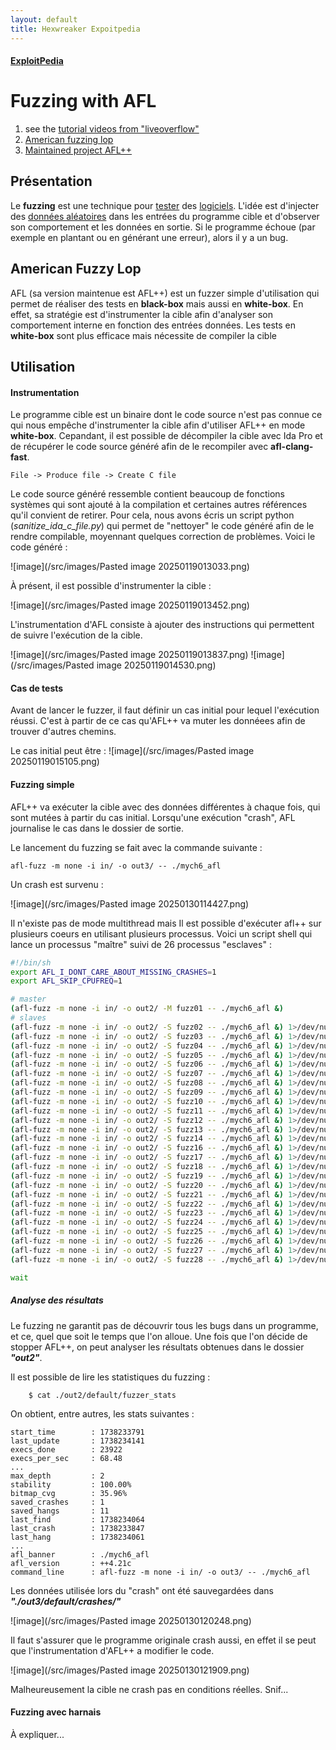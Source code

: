 ```yaml
---
layout: default
title: Hexwreaker Expoitpedia
---
```

#### [ExploitPedia](/pages/exploitpedia/exploitpedia)

# Fuzzing with AFL

1. see the [tutorial videos from "liveoverflow"](https://www.youtube.com/playlist?list=PLhixgUqwRTjy0gMuT4C3bmjeZjuNQyqdx)
1. [American fuzzing lop](https://github.com/google/AFL)
1. [Maintained project AFL++](https://github.com/AFLplusplus/AFLplusplus)

## Présentation

Le **fuzzing** est une technique pour [tester](https://fr.wikipedia.org/wiki/Test_(informatique) "Test (informatique)") des [logiciels](https://fr.wikipedia.org/wiki/Logiciel "Logiciel"). L'idée est d'injecter des [données aléatoires](https://fr.wikipedia.org/wiki/Variable_al%C3%A9atoire "Variable aléatoire") dans les entrées du programme cible et d'observer son comportement et les données en sortie. Si le programme échoue (par exemple en plantant ou en générant une erreur), alors il y a un bug. 

## American Fuzzy Lop

AFL (sa version maintenue est AFL++) est un fuzzer simple d'utilisation qui permet de réaliser des tests en **black-box** mais aussi en **white-box**. En effet, sa stratégie est d'instrumenter la cible afin d'analyser son comportement interne en fonction des entrées données.
Les tests en **white-box** sont plus efficace  mais nécessite de compiler la cible

## Utilisation

#### Instrumentation

Le programme cible est un binaire dont le code source n'est pas connue ce qui nous empêche d'instrumenter la cible afin d'utiliser AFL++ en mode **white-box**.
Cepandant, il est possible de décompiler la cible avec Ida Pro et de récupérer le code source généré afin de le recompiler avec **afl-clang-fast**.

	File -> Produce file -> Create C file

Le code source généré ressemble contient beaucoup de fonctions systèmes qui sont ajouté à la compilation et certaines autres références qu'il convient de retirer. Pour cela, nous avons écris un script python (*sanitize_ida_c_file.py*) qui permet de "nettoyer" le code généré afin de le rendre compilable, moyennant quelques correction de problèmes. 
Voici le code généré : 

![image](/src/images/Pasted image 20250119013033.png)


À présent, il est possible d'instrumenter la cible :

![image](/src/images/Pasted image 20250119013452.png)

L'instrumentation d'AFL consiste à ajouter des instructions qui permettent de suivre l'exécution de la cible.

![image](/src/images/Pasted image 20250119013837.png)
![image](/src/images/Pasted image 20250119014530.png)

#### Cas de tests

Avant  de lancer le fuzzer, il faut définir un cas initial pour lequel l'exécution réussi. C'est à partir de ce cas qu'AFL++ va muter les donnéees afin de trouver d'autres chemins.

Le cas initial peut être : 
![image](/src/images/Pasted image 20250119015105.png)

#### Fuzzing simple

AFL++ va exécuter la cible avec des données différentes à chaque fois, qui sont mutées à partir du cas initial.
Lorsqu'une exécution "crash", AFL journalise le cas dans le dossier de sortie.

Le lancement du fuzzing se fait avec la commande suivante : 

```
afl-fuzz -m none -i in/ -o out3/ -- ./mych6_afl
```

Un crash est survenu :

![image](/src/images/Pasted image 20250130114427.png)

Il n'existe pas de mode multithread mais Il est possible d'exécuter afl++ sur plusieurs coeurs en utilisant plusieurs processus.
Voici un script shell qui lance un processus "maître" suivi de 26 processus "esclaves" : 

```sh
#!/bin/sh
export AFL_I_DONT_CARE_ABOUT_MISSING_CRASHES=1
export AFL_SKIP_CPUFREQ=1

# master
(afl-fuzz -m none -i in/ -o out2/ -M fuzz01 -- ./mych6_afl &)
# slaves
(afl-fuzz -m none -i in/ -o out2/ -S fuzz02 -- ./mych6_afl &) 1>/dev/null
(afl-fuzz -m none -i in/ -o out2/ -S fuzz03 -- ./mych6_afl &) 1>/dev/null
(afl-fuzz -m none -i in/ -o out2/ -S fuzz04 -- ./mych6_afl &) 1>/dev/null
(afl-fuzz -m none -i in/ -o out2/ -S fuzz05 -- ./mych6_afl &) 1>/dev/null
(afl-fuzz -m none -i in/ -o out2/ -S fuzz06 -- ./mych6_afl &) 1>/dev/null
(afl-fuzz -m none -i in/ -o out2/ -S fuzz07 -- ./mych6_afl &) 1>/dev/null
(afl-fuzz -m none -i in/ -o out2/ -S fuzz08 -- ./mych6_afl &) 1>/dev/null
(afl-fuzz -m none -i in/ -o out2/ -S fuzz09 -- ./mych6_afl &) 1>/dev/null
(afl-fuzz -m none -i in/ -o out2/ -S fuzz10 -- ./mych6_afl &) 1>/dev/null
(afl-fuzz -m none -i in/ -o out2/ -S fuzz11 -- ./mych6_afl &) 1>/dev/null
(afl-fuzz -m none -i in/ -o out2/ -S fuzz12 -- ./mych6_afl &) 1>/dev/null
(afl-fuzz -m none -i in/ -o out2/ -S fuzz13 -- ./mych6_afl &) 1>/dev/null
(afl-fuzz -m none -i in/ -o out2/ -S fuzz14 -- ./mych6_afl &) 1>/dev/null
(afl-fuzz -m none -i in/ -o out2/ -S fuzz16 -- ./mych6_afl &) 1>/dev/null
(afl-fuzz -m none -i in/ -o out2/ -S fuzz17 -- ./mych6_afl &) 1>/dev/null
(afl-fuzz -m none -i in/ -o out2/ -S fuzz18 -- ./mych6_afl &) 1>/dev/null
(afl-fuzz -m none -i in/ -o out2/ -S fuzz19 -- ./mych6_afl &) 1>/dev/null
(afl-fuzz -m none -i in/ -o out2/ -S fuzz20 -- ./mych6_afl &) 1>/dev/null
(afl-fuzz -m none -i in/ -o out2/ -S fuzz21 -- ./mych6_afl &) 1>/dev/null
(afl-fuzz -m none -i in/ -o out2/ -S fuzz22 -- ./mych6_afl &) 1>/dev/null
(afl-fuzz -m none -i in/ -o out2/ -S fuzz23 -- ./mych6_afl &) 1>/dev/null
(afl-fuzz -m none -i in/ -o out2/ -S fuzz24 -- ./mych6_afl &) 1>/dev/null
(afl-fuzz -m none -i in/ -o out2/ -S fuzz25 -- ./mych6_afl &) 1>/dev/null
(afl-fuzz -m none -i in/ -o out2/ -S fuzz26 -- ./mych6_afl &) 1>/dev/null
(afl-fuzz -m none -i in/ -o out2/ -S fuzz27 -- ./mych6_afl &) 1>/dev/null
(afl-fuzz -m none -i in/ -o out2/ -S fuzz28 -- ./mych6_afl &) 1>/dev/null

wait
```


##### Analyse des résultats

Le fuzzing ne garantit pas de découvrir tous les bugs dans un programme, et ce, quel que soit le temps que l'on alloue.
Une fois que l'on décide de stopper AFL++, on peut analyser les résultats obtenues dans le dossier ***"out2"***.

Il est possible de lire les statistiques du fuzzing : 

```
	$ cat ./out2/default/fuzzer_stats
```

On obtient, entre autres, les stats suivantes :

```
start_time        : 1738233791  
last_update       : 1738234141  
execs_done        : 23922  
execs_per_sec     : 68.48  
...
max_depth         : 2  
stability         : 100.00%  
bitmap_cvg        : 35.96%  
saved_crashes     : 1  
saved_hangs       : 11  
last_find         : 1738234064  
last_crash        : 1738233847  
last_hang         : 1738234061  
...
afl_banner        : ./mych6_afl  
afl_version       : ++4.21c  
command_line      : afl-fuzz -m none -i in/ -o out3/ -- ./mych6_afl
```

Les données utilisée lors du "crash" ont été sauvegardées dans ***"./out3/default/crashes/"***

![image](/src/images/Pasted image 20250130120248.png)

Il faut s'assurer que le programme originale crash aussi, en effet il se peut que l'instrumentation d'AFL++ a modifier le code.

![image](/src/images/Pasted image 20250130121909.png)

Malheureusement la cible ne crash pas en conditions réelles. Snif...

#### Fuzzing avec harnais

À expliquer...






